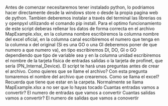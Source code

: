 Antes de comenzar necesitaremos tener instalado python, lo podriamos hacer directamente desde la windows store o desde la propia
pagina web de python. Tambien deberemos instalar a través del terminal las librerias os y openpyxl utilizando el comando pip install.
Para el optimo funcionamiento de este script deberas rellenar los datos de forma correcta en el archivo MapExample.xlsx,
en la columna nombre escribiremos la columna nombre del excel oficial, en la columna canal escribiremos el numero que tenga
en la columna x del original (Si es una GO o una GI deberemos poner de que numero a que numero va), en tipo escribiremos DI, DO, GI o GO
dependiendo que tipo de variable sea y en la columna unidad escribiremos el nombre de la tarjeta fisica de entradas salidas o
la tarjeta de profinet, que sería (PN_Internal_Device).
El script te hará unas preguntas antes de crear el archivo.
Como quieres que se llame el archivo? Con esta pregunta tomaremos el nombre del archivo que crearemos.
Como se llama el excel? Recuerda que tiene que estar en la carpeta. Normalmente se llama MapExample.xlsx a no ser que lo hayas tocado
Cuantas entradas vamos a convertir? El numero de entradas que vamos a convertir
Cuantas salidas vamos a convertir? El numero de salidas que vamos a conovertir